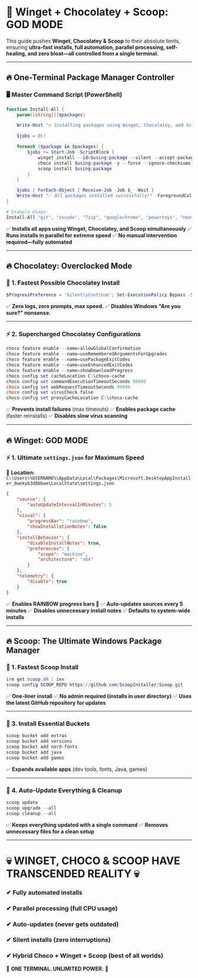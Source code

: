 # 🚀 Winget + Chocolatey + Scoop: GOD MODE

This guide pushes **Winget, Chocolatey & Scoop** to their absolute limits, ensuring **ultra-fast installs, full automation, parallel processing, self-healing, and zero bloat—all controlled from a single terminal.**

---

## **🔥 One-Terminal Package Manager Controller**

### **🖥️ Master Command Script (PowerShell)**
```powershell
function Install-All {
    param([string[]]$packages)

    Write-Host "🔥 Installing packages using Winget, Chocolatey, and Scoop..." -ForegroundColor Cyan

    $jobs = @()

    foreach ($package in $packages) {
        $jobs += Start-Job -ScriptBlock {
            winget install --id=$using:package --silent --accept-package-agreements --accept-source-agreements -e
            choco install $using:package -y --force --ignore-checksums --limit-output
            scoop install $using:package
        }
    }

    $jobs | ForEach-Object { Receive-Job -Job $_ -Wait }
    Write-Host "✅ All packages installed successfully!" -ForegroundColor Green
}

# Example Usage:
Install-All "git", "vscode", "7zip", "googlechrome", "powertoys", "neovim", "spotify", "oh-my-posh"
```
✅ **Installs all apps using Winget, Chocolatey, and Scoop simultaneously**
✅ **Runs installs in parallel for extreme speed**
✅ **No manual intervention required—fully automated**

---

## **🔥 Chocolatey: Overclocked Mode**

### **💨 1. Fastest Possible Chocolatey Install**
```powershell
$ProgressPreference = 'SilentlyContinue'; Set-ExecutionPolicy Bypass -Scope Process -Force; [System.Net.ServicePointManager]::SecurityProtocol = [System.Net.ServicePointManager]::SecurityProtocol -bor 3072; iwr https://community.chocolatey.org/install.ps1 -UseBasicParsing | iex
```
✅ **Zero logs, zero prompts, max speed.**
✅ **Disables Windows "Are you sure?" nonsense.**

---

### **⚡ 2. Supercharged Chocolatey Configurations**
```powershell
choco feature enable --name=allowGlobalConfirmation
choco feature enable --name=useRememberedArgumentsForUpgrades
choco feature enable --name=usePackageExitCodes
choco feature enable --name=useEnhancedExitCodes
choco feature enable --name=showDownloadProgress
choco config set cacheLocation C:\choco-cache
choco config set commandExecutionTimeoutSeconds 99999
choco config set webRequestTimeoutSeconds 99999
choco config set virusCheck false
choco config set proxyCacheLocation C:\choco-cache
```
✅ **Prevents install failures** (max timeouts)
✅ **Enables package cache** (faster reinstalls)
✅ **Disables slow virus scanning**

---

## **🔥 Winget: GOD MODE**

### **⚡ 1. Ultimate `settings.json` for Maximum Speed**
📍 **Location:** `C:\Users\%USERNAME%\AppData\Local\Packages\Microsoft.DesktopAppInstaller_8wekyb3d8bbwe\LocalState\settings.json`
```json
{
    "source": {
        "autoUpdateIntervalInMinutes": 5
    },
    "visual": {
        "progressBar": "rainbow",
        "showInstallationNotes": false
    },
    "installBehavior": {
        "disableInstallNotes": true,
        "preferences": {
            "scope": "machine",
            "architecture": "x64"
        }
    },
    "telemetry": {
        "disable": true
    }
}
```
✅ **Enables RAINBOW progress bars 🌈**
✅ **Auto-updates sources every 5 minutes**
✅ **Disables unnecessary install notes**
✅ **Defaults to system-wide installs**

---

## **🔥 Scoop: The Ultimate Windows Package Manager**

### **💨 1. Fastest Scoop Install**
```powershell
irm get.scoop.sh | iex
scoop config SCOOP_REPO https://github.com/ScoopInstaller/Scoop.git
```
✅ **One-liner install**
✅ **No admin required (installs in user directory)**
✅ **Uses the latest GitHub repository for updates**

---

### **🚀 3. Install Essential Buckets**
```powershell
scoop bucket add extras
scoop bucket add versions
scoop bucket add nerd-fonts
scoop bucket add java
scoop bucket add games
```
✅ **Expands available apps** (dev tools, fonts, Java, games)

---

### **🔄 4. Auto-Update Everything & Cleanup**
```powershell
scoop update
scoop upgrade --all
scoop cleanup --all
```
✅ **Keeps everything updated with a single command**
✅ **Removes unnecessary files for a clean setup**

---

# **💀 WINGET, CHOCO & SCOOP HAVE TRANSCENDED REALITY 💀**
### **✔ Fully automated installs**
### **✔ Parallel processing (full CPU usage)**
### **✔ Auto-updates (never gets outdated)**
### **✔ Silent installs (zero interruptions)**
### **✔ Hybrid Choco + Winget + Scoop (best of all worlds)**

🚀 **ONE TERMINAL. UNLIMITED POWER.** 🚀
